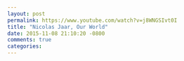 ```yaml
---
layout: post
permalink: https://www.youtube.com/watch?v=j8WNGSIvt0I
title: "Nicolas Jaar, Our World"
date: 2015-11-08 21:10:20 -0800
comments: true
categories: 
---
```

